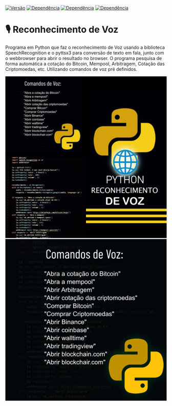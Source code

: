 
[![Versão](https://img.shields.io/badge/vers%C3%A3o-1.0-sucecess.svg)](https://github.com/bitcoinander/reconhecimento-de-voz/blob/main/IA.py)
[![Dependência](https://img.shields.io/badge/Dependência-pyttsx3-blue.svg)](https://pypi.org/project/pyttsx3/)
[![Dependência](https://img.shields.io/badge/Dependência-SpeechRecognition-blue.svg)](https://pypi.org/project/SpeechRecognition/)
[![Dependência](https://img.shields.io/badge/Dependência-webbrowser-blue.svg)](https://docs.python.org/3/library/webbrowser.html)



# 🎙️ Reconhecimento de Voz 
Programa em Python que faz o reconhecimento de Voz usando a biblioteca SpeechRecognition e o pyttsx3 para conversão de texto em fala, junto com o webbrowser para abrir o resultado no browser. O programa pesquisa de forma automática a cotação do Bitcoin, Mempool, Arbitragem, Cotação das Criptomoedas, etc. Utilizando comandos de voz pré definidos. 
<br>



<img src="https://raw.githubusercontent.com/bitcoinander/reconhecimento-de-voz/main/IMG/1.jpg">
<img src="https://raw.githubusercontent.com/bitcoinander/reconhecimento-de-voz/main/IMG/2.png">

